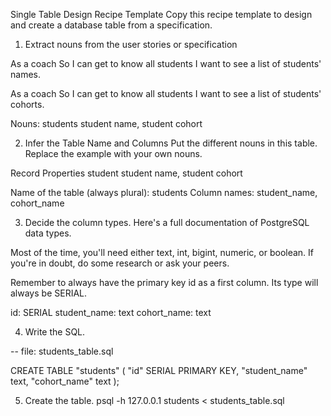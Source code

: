 Single Table Design Recipe Template
Copy this recipe template to design and create a database table from a specification.


1. Extract nouns from the user stories or specification

As a coach
So I can get to know all students
I want to see a list of students' names.

As a coach
So I can get to know all students
I want to see a list of students' cohorts.

Nouns:
students
student name, student cohort




2. Infer the Table Name and Columns
Put the different nouns in this table. Replace the example with your own nouns.

Record	    Properties
student     student name, student cohort

Name of the table (always plural): students
Column names: student_name, cohort_name




3. Decide the column types.
Here's a full documentation of PostgreSQL data types.

Most of the time, you'll need either text, int, bigint, numeric, or boolean. If you're in doubt, do some research or ask your peers.

Remember to always have the primary key id as a first column. Its type will always be SERIAL.


id: SERIAL
student_name: text
cohort_name: text




4. Write the SQL.

-- file: students_table.sql

CREATE TABLE "students" (
  "id" SERIAL PRIMARY KEY,
  "student_name" text,
  "cohort_name" text
);




5. Create the table.
psql -h 127.0.0.1 students < students_table.sql
